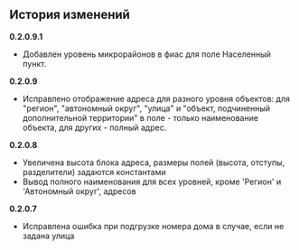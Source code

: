 ## История изменений

**0.2.0.9.1**
- Добавлен уровень микрорайонов в фиас для поле Населенный пункт.

**0.2.0.9**
- Исправлено отображение адреса для разного уровня объектов: для "регион", "автономный округ", "улица" и "объект, подчиненный дополнительной территории" в поле - только наименование объекта, для других - полный адрес.

**0.2.0.8**
- Увеличена высота блока адреса, размеры полей (высота, отступы, разделители) задаются константами
- Вывод полного наименования для всех уровней, кроме 'Регион' и 'Автономный округ', адресов

**0.2.0.7**
- Исправлена ошибка при подгрузке номера дома в случае, если не задана улица